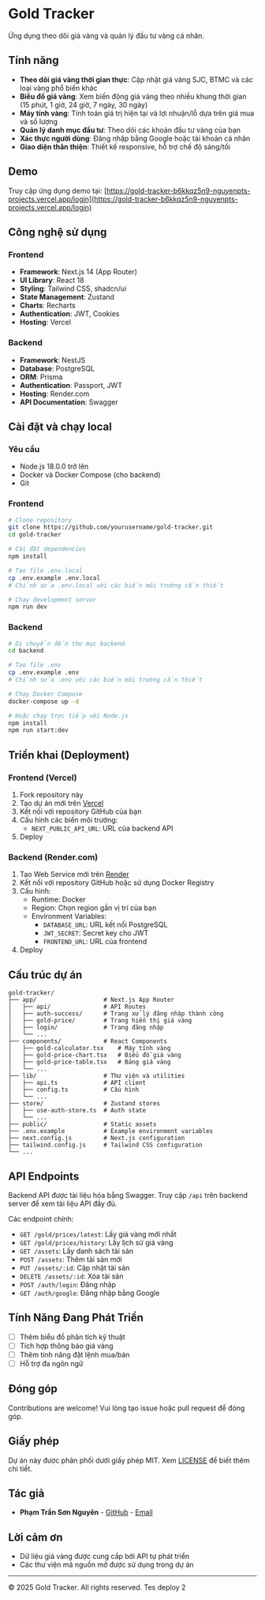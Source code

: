 # Gold Tracker

Ứng dụng theo dõi giá vàng và quản lý đầu tư vàng cá nhân.


## Tính năng

- **Theo dõi giá vàng thời gian thực**: Cập nhật giá vàng SJC, BTMC và các loại vàng phổ biến khác
- **Biểu đồ giá vàng**: Xem biến động giá vàng theo nhiều khung thời gian (15 phút, 1 giờ, 24 giờ, 7 ngày, 30 ngày)
- **Máy tính vàng**: Tính toán giá trị hiện tại và lợi nhuận/lỗ dựa trên giá mua và số lượng
- **Quản lý danh mục đầu tư**: Theo dõi các khoản đầu tư vàng của bạn
- **Xác thực người dùng**: Đăng nhập bằng Google hoặc tài khoản cá nhân
- **Giao diện thân thiện**: Thiết kế responsive, hỗ trợ chế độ sáng/tối

## Demo

Truy cập ứng dụng demo tại: [https://gold-tracker-b6kkqz5n9-nguyenpts-projects.vercel.app/login](https://gold-tracker-b6kkqz5n9-nguyenpts-projects.vercel.app/login)

## Công nghệ sử dụng

### Frontend
- **Framework**: Next.js 14 (App Router)
- **UI Library**: React 18
- **Styling**: Tailwind CSS, shadcn/ui
- **State Management**: Zustand
- **Charts**: Recharts
- **Authentication**: JWT, Cookies
- **Hosting**: Vercel

### Backend
- **Framework**: NestJS
- **Database**: PostgreSQL
- **ORM**: Prisma
- **Authentication**: Passport, JWT
- **Hosting**: Render.com
- **API Documentation**: Swagger

## Cài đặt và chạy local

### Yêu cầu
- Node.js 18.0.0 trở lên
- Docker và Docker Compose (cho backend)
- Git

### Frontend
```bash
# Clone repository
git clone https://github.com/yourusername/gold-tracker.git
cd gold-tracker

# Cài đặt dependencies
npm install

# Tạo file .env.local
cp .env.example .env.local
# Chỉnh sửa .env.local với các biến môi trường cần thiết

# Chạy development server
npm run dev
```

### Backend
```bash
# Di chuyển đến thư mục backend
cd backend

# Tạo file .env
cp .env.example .env
# Chỉnh sửa .env với các biến môi trường cần thiết

# Chạy Docker Compose
docker-compose up -d

# Hoặc chạy trực tiếp với Node.js
npm install
npm run start:dev
```

## Triển khai (Deployment)

### Frontend (Vercel)
1. Fork repository này
2. Tạo dự án mới trên [Vercel](https://vercel.com)
3. Kết nối với repository GitHub của bạn
4. Cấu hình các biến môi trường:
   - `NEXT_PUBLIC_API_URL`: URL của backend API
5. Deploy

### Backend (Render.com)
1. Tạo Web Service mới trên [Render](https://render.com)
2. Kết nối với repository GitHub hoặc sử dụng Docker Registry
3. Cấu hình:
   - Runtime: Docker
   - Region: Chọn region gần vị trí của bạn
   - Environment Variables:
     - `DATABASE_URL`: URL kết nối PostgreSQL
     - `JWT_SECRET`: Secret key cho JWT
     - `FRONTEND_URL`: URL của frontend
4. Deploy

## Cấu trúc dự án

```
gold-tracker/
├── app/                   # Next.js App Router
│   ├── api/               # API Routes
│   ├── auth-success/      # Trang xử lý đăng nhập thành công
│   ├── gold-price/        # Trang hiển thị giá vàng
│   ├── login/             # Trang đăng nhập
│   └── ...
├── components/            # React Components
│   ├── gold-calculator.tsx    # Máy tính vàng
│   ├── gold-price-chart.tsx   # Biểu đồ giá vàng
│   ├── gold-price-table.tsx   # Bảng giá vàng
│   └── ...
├── lib/                   # Thư viện và utilities
│   ├── api.ts             # API client
│   ├── config.ts          # Cấu hình
│   └── ...
├── store/                 # Zustand stores
│   ├── use-auth-store.ts  # Auth state
│   └── ...
├── public/                # Static assets
├── .env.example           # Example environment variables
├── next.config.js         # Next.js configuration
├── tailwind.config.js     # Tailwind CSS configuration
└── ...
```

## API Endpoints

Backend API được tài liệu hóa bằng Swagger. Truy cập `/api` trên backend server để xem tài liệu API đầy đủ.

Các endpoint chính:
- `GET /gold/prices/latest`: Lấy giá vàng mới nhất
- `GET /gold/prices/history`: Lấy lịch sử giá vàng
- `GET /assets`: Lấy danh sách tài sản
- `POST /assets`: Thêm tài sản mới
- `PUT /assets/:id`: Cập nhật tài sản
- `DELETE /assets/:id`: Xóa tài sản
- `POST /auth/login`: Đăng nhập
- `GET /auth/google`: Đăng nhập bằng Google

## Tính Năng Đang Phát Triển

- [ ] Thêm biểu đồ phân tích kỹ thuật
- [ ] Tích hợp thông báo giá vàng
- [ ] Thêm tính năng đặt lệnh mua/bán
- [ ] Hỗ trợ đa ngôn ngữ

## Đóng góp

Contributions are welcome! Vui lòng tạo issue hoặc pull request để đóng góp.

## Giấy phép

Dự án này được phân phối dưới giấy phép MIT. Xem [LICENSE](LICENSE) để biết thêm chi tiết.

## Tác giả

- **Phạm Trần Sơn Nguyên** - [GitHub](https://github.com/nguyenpts) - [Email](mailto:nguyenpts@gmail.com)

## Lời cảm ơn

- Dữ liệu giá vàng được cung cấp bởi API tự phát triển
- Các thư viện mã nguồn mở được sử dụng trong dự án

---

© 2025 Gold Tracker. All rights reserved. 
Tes deploy 2